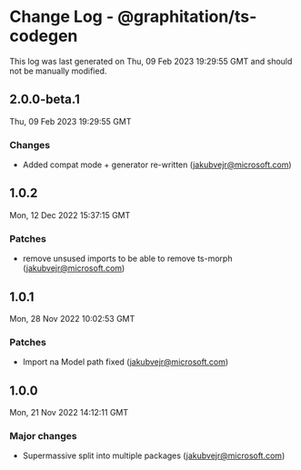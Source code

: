 # Change Log - @graphitation/ts-codegen

This log was last generated on Thu, 09 Feb 2023 19:29:55 GMT and should not be manually modified.

<!-- Start content -->

## 2.0.0-beta.1

Thu, 09 Feb 2023 19:29:55 GMT

### Changes

- Added compat mode + generator re-written (jakubvejr@microsoft.com)

## 1.0.2

Mon, 12 Dec 2022 15:37:15 GMT

### Patches

- remove unsused imports to be able to remove ts-morph (jakubvejr@microsoft.com)

## 1.0.1

Mon, 28 Nov 2022 10:02:53 GMT

### Patches

- Import na Model path fixed (jakubvejr@microsoft.com)

## 1.0.0

Mon, 21 Nov 2022 14:12:11 GMT

### Major changes

- Supermassive split into multiple packages (jakubvejr@microsoft.com)
